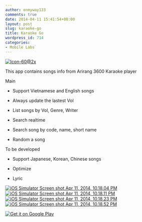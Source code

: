 ```yaml
---
author: onmyway133
comments: true
date: 2014-04-11 15:41:54+00:00
layout: post
slug: karaoke-go
title: Karaoke Go
wordpress_id: 714
categories:
- Mobile Labs
---
```


[![Icon-60@2x](http://www.fantageek.com/wp-content/uploads/2014/04/Icon-60@2x1.png)](http://www.fantageek.com/wp-content/uploads/2014/04/Icon-60@2x1.png)

This app contains songs info from Arirang 3600 Karaoke player

Main

+ Support Vietnamese and English songs

+ Always update the lastest Vol

+ List songs by Vol, Genre, Writer

+ Search realtime

+ Search song by code, name, short name

+ Random a song

To be developed

+ Support Japanese, Korean, Chinese songs

+ Optimize

+ Lyric

[![iOS Simulator Screen shot Apr 11, 2014, 10.18.04 PM](http://www.fantageek.com/wp-content/uploads/2014/04/iOS-Simulator-Screen-shot-Apr-11-2014-10.18.04-PM-200x300.png)](http://www.fantageek.com/wp-content/uploads/2014/04/iOS-Simulator-Screen-shot-Apr-11-2014-10.18.04-PM.png)[![iOS Simulator Screen shot Apr 11, 2014, 10.18.11 PM](http://www.fantageek.com/wp-content/uploads/2014/04/iOS-Simulator-Screen-shot-Apr-11-2014-10.18.11-PM-200x300.png)](http://www.fantageek.com/wp-content/uploads/2014/04/iOS-Simulator-Screen-shot-Apr-11-2014-10.18.11-PM.png)[![iOS Simulator Screen shot Apr 11, 2014, 10.18.23 PM](http://www.fantageek.com/wp-content/uploads/2014/04/iOS-Simulator-Screen-shot-Apr-11-2014-10.18.23-PM-200x300.png)](http://www.fantageek.com/wp-content/uploads/2014/04/iOS-Simulator-Screen-shot-Apr-11-2014-10.18.23-PM.png)[![iOS Simulator Screen shot Apr 11, 2014, 10.18.52 PM](http://www.fantageek.com/wp-content/uploads/2014/04/iOS-Simulator-Screen-shot-Apr-11-2014-10.18.52-PM-200x300.png)](http://www.fantageek.com/wp-content/uploads/2014/04/iOS-Simulator-Screen-shot-Apr-11-2014-10.18.52-PM.png)

[](https://itunes.apple.com/us/app/karaoke-go/id860636487?mt=8&uo=4)

[
![Get it on Google Play](http://developer.android.com/images/brand/en_generic_rgb_wo_45.png)
](https://play.google.com/store/apps/details?id=com.fantageek.kara.android)
